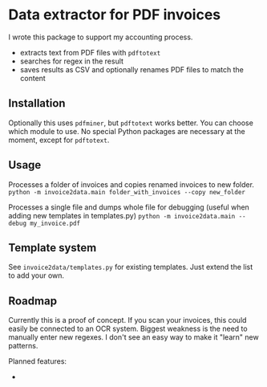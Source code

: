 # Data extractor for PDF invoices

I wrote this package to support my accounting process.

- extracts text from PDF files with `pdftotext`
- searches for regex in the result
- saves results as CSV and optionally renames PDF files to match the content

## Installation

Optionally this uses `pdfminer`, but `pdftotext` works better. You can choose which module to use. No special Python packages are necessary at the moment, except for `pdftotext`.

## Usage

Processes a folder of invoices and copies renamed invoices to new folder.
`python -m invoice2data.main folder_with_invoices --copy new_folder`

Processes a single file and dumps whole file for debugging (useful when adding new templates in templates.py)
`python -m invoice2data.main --debug my_invoice.pdf`

## Template system

See `invoice2data/templates.py` for existing templates. Just extend the list to add your own.

## Roadmap

Currently this is a proof of concept. If you scan your invoices, this could easily be connected to an OCR system. Biggest weakness is the need to manually enter new regexes. I don't see an easy way to make it "learn" new patterns.

Planned features:

- 